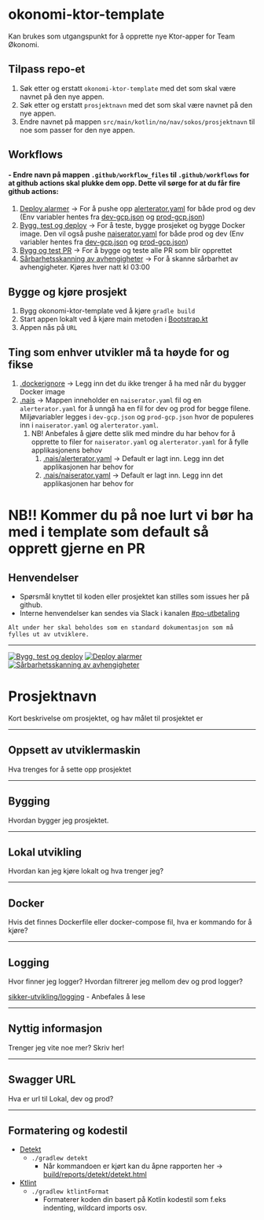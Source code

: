 # okonomi-ktor-template

Kan brukes som utgangspunkt for å opprette nye Ktor-apper for Team Økonomi.

## Tilpass repo-et
1. Søk etter og erstatt `okonomi-ktor-template` med det som skal være navnet på den nye appen.
2. Søk etter og erstatt `prosjektnavn` med det som skal være navnet på den nye appen.
3. Endre navnet på mappen `src/main/kotlin/no/nav/sokos/prosjektnavn` til noe som passer for den nye appen.

## Workflows

#### - Endre navn på mappen `.github/workflow_files` til `.github/workflows` for at github actions skal plukke dem opp. Dette vil sørge for at du får fire github actions:
1. [Deploy alarmer](.github/workflows/alerts.yaml) -> For å pushe opp [alerterator.yaml](.nais/alerterator.yaml) for både prod og dev (Env variabler hentes fra [dev-gcp.json](.nais/dev-gcp.json) og [prod-gcp.json](.nais/prod-gcp.json))
2. [Bygg, test og deploy](.github/workflows/build-and-deploy.yaml) -> For å teste, bygge prosjeket og bygge Docker image. Den vil også pushe [naiserator.yaml](.nais/naiserator.yaml) for både prod og dev (Env variabler hentes fra [dev-gcp.json](.nais/dev-gcp.json) og [prod-gcp.json](.nais/prod-gcp.json))
3. [Bygg og test PR](.github/workflows/build-pr.yaml) -> For å bygge og teste alle PR som blir opprettet
4. [Sårbarhetsskanning av avhengigheter](.github/workflows/snyk.yaml) -> For å skanne sårbarhet av avhengigheter. Kjøres hver natt kl 03:00

## Bygge og kjøre prosjekt
1. Bygg okonomi-ktor-template ved å kjøre `gradle build`
1. Start appen lokalt ved å kjøre main metoden i [Bootstrap.kt](src/main/kotlin/no/nav/sokos/prosjektnavn/Bootstrap.kt)
1. Appen nås på `URL`

## Ting som enhver utvikler må ta høyde for og fikse
1. [.dockerignore](.dockerignore) -> Legg inn det du ikke trenger å ha med når du bygger Docker image
2. [.nais](.nais) -> Mappen inneholder en `naiserator.yaml` fil og en `alerterator.yaml` for å unngå ha en fil for dev og prod for begge filene. Miljøvariabler legges i `dev-gcp.json` og `prod-gcp.json` hvor de populeres inn i `naiserator.yaml` og `alerterator.yaml`. 
   1. NB! Anbefales å gjøre dette slik med mindre du har behov for å opprette to filer for `naiserator.yaml` og `alerterator.yaml` for å fylle applikasjonens behov
      1. [.nais/alerterator.yaml](.nais/alerterator.yaml) -> Default er lagt inn. Legg inn det applikasjonen har behov for
      2. [.nais/naiserator.yaml](.nais/naiserator.yaml) -> Default er lagt inn. Legg inn det applikasjonen har behov for 
# NB!! Kommer du på noe lurt vi bør ha med i template som default så opprett gjerne en PR 
  
## Henvendelser

- Spørsmål knyttet til koden eller prosjektet kan stilles som issues her på github.
- Interne henvendelser kan sendes via Slack i kanalen [#po-utbetaling](https://nav-it.slack.com/archives/CKZADNFBP)

```
Alt under her skal beholdes som en standard dokumentasjon som må fylles ut av utviklere.
```
---
[![Bygg, test og deploy](https://github.com/navikt/okonomi-ktor-template/actions/workflows/build-and-deploy.yaml/badge.svg)](https://github.com/navikt/okonomi-ktor-template/actions/workflows/build-and-deploy.yaml)
[![Deploy alarmer](https://github.com/navikt/okonomi-ktor-template/actions/workflows/alerts.yaml/badge.svg)](https://github.com/navikt/okonomi-ktor-template/actions/workflows/alerts.yaml)
[![Sårbarhetsskanning av avhengigheter](https://github.com/navikt/okonomi-ktor-template/actions/workflows/snyk.yaml/badge.svg)](https://github.com/navikt/okonomi-ktor-template/actions/workflows/snyk.yaml)

# Prosjektnavn
Kort beskrivelse om prosjektet, og hav målet til prosjektet er

---

## Oppsett av utviklermaskin
Hva trenges for å sette opp prosjektet

---

## Bygging
Hvordan bygger jeg prosjektet.

---

## Lokal utvikling
Hvordan kan jeg kjøre lokalt og hva trenger jeg?

---

## Docker
Hvis det finnes Dockerfile eller docker-compose fil, hva er kommando for å kjøre?

---

## Logging
Hvor finner jeg logger? Hvordan filtrerer jeg mellom dev og prod logger?

[sikker-utvikling/logging](https://sikkerhet.nav.no/docs/sikker-utvikling/logging) - Anbefales å lese

---

## Nyttig informasjon
Trenger jeg vite noe mer? Skriv her!

---

## Swagger URL
Hva er url til Lokal, dev og prod?

---

## Formatering og kodestil 

- [Detekt](https://detekt.dev/)
  - `./gradlew detekt` 
    - Når kommandoen er kjørt kan du åpne rapporten her -> [build/reports/detekt/detekt.html](build/reports/detekt/detekt.html)
- [Ktlint](https://ktlint.github.io/)
  - `./gradlew ktlintFormat`
    - Formaterer koden din basert på Kotlin kodestil som f.eks indenting, wildcard imports osv.

